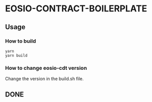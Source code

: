 # EOSIO-CONTRACT-BOILERPLATE

## Usage

### How to build
```text
yarn
yarn build
```

### How to change eosio-cdt version

Change the version in the build.sh file.

## DONE
